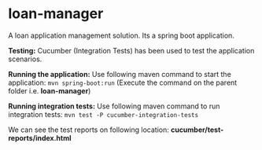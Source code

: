 # loan-manager
A loan application management solution. Its a spring boot application.

**Testing:**
Cucumber (Integration Tests) has been used to test the application scenarios.

**Running the application:**
Use following maven command to start the application:
`mvn spring-boot:run` (Execute the command on the parent folder i.e. **loan-manager**)

**Running integration tests:**
Use following maven command to run integration tests:
`mvn test -P cucumber-integration-tests`

We can see the test reports on following location: 
**cucumber/test-reports/index.html**


